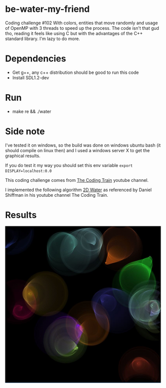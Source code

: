 # be-water-my-friend
Coding challenge #102
With colors, entities that move randomly and usage of OpenMP with 3 threads to speed up the process.
The code isn't that gud tho, reading it feels like using C but with the advantages of the C++ standard library. I'm lazy to do more.

# Dependencies
* Get g++, any c++ distribution should be good to run this code
* Install SDL1.2-dev

# Run
* make re && ./water

# Side note
I've tested it on windows, so the build was done on windows ubuntu bash (it should compile on linux then) and I used a windows server X to get the graphical results.

If you do test it my way you should set this env variable `export DISPLAY=localhost:0.0`

This coding challenge comes from [The Coding Train](https://www.youtube.com/user/shiffman/featured) youtube channel.

I implemented the following algorithm [2D Water](https://web.archive.org/web/20160418004149/http://freespace.virgin.net/hugo.elias/graphics/x_water.htm) as referenced by Daniel Shiffman in his youtube channel The Coding Train.

# Results

![2D Water ripple](./assets/example.jpg)
